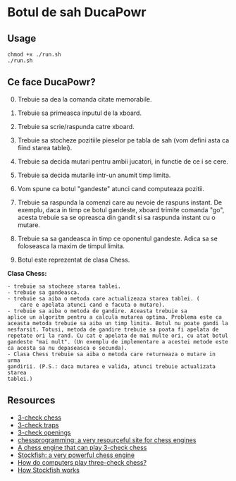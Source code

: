 
# Botul de sah DucaPowr

## Usage
```
chmod +x ./run.sh
./run.sh
```


## Ce face DucaPowr?

0. Trebuie sa dea la comanda citate memorabile.
1. Trebuie sa primeasca inputul de la xboard.
2. Trebuie sa scrie/raspunda catre xboard.
3. Trebuie sa stocheze pozitiile pieselor pe tabla de sah (vom defini asta ca
    fiind starea tablei).
4. Trebuie sa decida mutari pentru ambii jucatori, in functie de ce i se cere.
5. Trebuie sa decida mutarile intr-un anumit timp limita.

6. Vom spune ca botul "gandeste" atunci cand computeaza pozitii.
7. Trebuie sa raspunda la comenzi care au nevoie de raspuns instant. De
    exemplu, daca in timp ce botul gandeste, xboard trimite comanda
    "go", acesta trebuie sa se opreasca din gandit si sa raspunda instant
    cu o mutare.
8. Trebuie sa sa gandeasca in timp ce oponentul gandeste. Adica sa se
    foloseasca la maxim de timpul limita.

9. Botul este reprezentat de clasa Chess.

**Clasa Chess:**

	- trebuie sa stocheze starea tablei.
	- trebuie sa gandeasca.
	- trebuie sa aiba o metoda care actualizeaza starea tablei. (
        care e apelata atunci cand e facuta o mutare).
	- trebuie sa aiba o metoda de gandire. Aceasta trebuie sa
    aplice un algoritm pentru a calcula mutarea optima. Problema este ca
    aceasta metoda trebuie sa aiba un timp limita. Botul nu poate gandi la 
    nesfarsit. Totusi, metoda de gandire trebuie sa poata fi apelata de 
    repetate ori la rand. Cu cat e apelata de mai multe ori, cu atat botul 
    gandeste "mai mult". (Un exemplu de implementare a acestei metode este
    ca acesta sa nu depaseasca o secunda).
	- Clasa Chess trebuie sa aiba o metoda care returneaza o mutare in urma
    gandirii. (P.S.: daca mutarea e valida, atunci trebuie actualizata starea 
    tablei.)

## Resources
- [3-check chess](https://www.chess.com/terms/3-check-chess)
- [3-check traps](https://www.chess.com/article/view/the-3-check-traps-you-need-to-know)
- [3-check openings](https://www.chess.com/forum/view/chess960-chess-variants/3-checks-best-openings-1)
- [chessprogramming: a very resourceful site for chess engines](https://www.chessprogramming.org/Main_Page)
- [A chess engine that can play 3-check chess](https://github.com/ianfab/Fairy-Stockfish)
- [Stockfish: a very powerful chess engine](https://github.com/ddugovic/Stockfish)
- [How do computers play three-check chess?](https://chess.stackexchange.com/questions/18903/how-do-computers-play-three-check-chess)
- [How Stockfish works](http://rin.io/chess-engine/)


